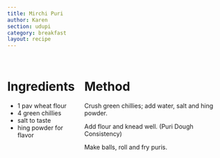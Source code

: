 ```yaml
---
title: Mirchi Puri
author: Karen
section: udupi
category: breakfast
layout: recipe
---
```


<br>
<div class='columns'> <div class='column is-one-third p-3' markdown='1'>

# Ingredients

* 1 pav wheat flour
* 4 green chillies
* salt to taste
* hing powder for flavor




</div> <div class='column is-two-thirds p-3' markdown='1'>

# Method

Crush green chillies; add water, salt and hing powder.

Add flour and knead well. (Puri Dough Consistency)

Make balls, roll and fry puris.



</div> </div>